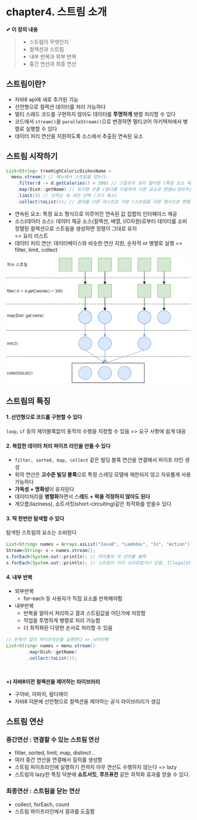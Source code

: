
# chapter4. 스트림 소개

**✔ 이 장의 내용**
> * 스트림이 무엇인지  
> * 컬렉션과 스트림  
> * 내부 반복과 외부 반복
> * 중간 연산과 최종 연산

## 스트림이란?
* 자바8 api에 새로 추가된 기능
* 선언형으로 컬렉션 데이터를 처리 가능하다
* 멀티 스레드 코드를 구현하지 않아도 데이터를 **투명하게** 병렬 처리할 수 있다
* 코드에서 `stream()`을 `paralleStream()`으로 변경하면 멀티코어 아키텍처에서 병렬로 실행할 수 있다
* 데이터 처리 연산을 지원하도록 소스에서 추출된 연속된 요소

## 스트림 시작하기
~~~java
List<String> treeHighCaloricDishesName = 
  menu.stream() // 메뉴에서 스트림을 얻는다.
    .filter(d -> d.getCalories() > 300) // 고칼로리 요리 필터링 (특정 요소 제외)
    .map(Dish::getName) // 요리명 추출 (람다를 이용하여 다른 요소로 변환or정보추출)
    .limit(3) // 선착순 세 개만 선택 (크기 축소)
    .collect(toList()); // 결과를 다른 리스트로 저장 (스트림을 다른 형식으로 변환)
~~~
* 연속된 요소: 특정 요소 형식으로 이루어진 연속된 값 집합의 인터페이스 제공
* 소스(데이터 소스): 데이터 제공 소스(컬렉션, 배열, I/O자원)로부터 데이터를 소비  
  정렬된 컬렉션으로 스트림을 생성하면 정렬이 그대로 유지  
  => 요리 리스트
* 데이터 처리 연산: 데이터베이스와 비슷한 연산 지원, 순차적 or 병렬로 실행
  => filter, limit, collect

![4-2 스트림에서 메뉴 필터링해서 세개의 고칼로리 요리명 찾기](../images/4-2.png)


## 스트림의 특징
#### 1. **선언형**으로 코드를 구현할 수 있다  
`loop`, `if` 등의 제어블록없이 동작의 수행을 지정할 수 있음 => 요구 사항에 쉽게 대응
#### 2. **복잡한 데이터 처리 파이프 라인**을 만들 수 있다  
* `filter, sorted, map, collect` 같은 빌딩 블록 연산을 연결해서 파이프 라인 생성 
* 위의 연산은 **고수준 빌딩 블록**으로 특정 스레딩 모델에 제한되지 않고 자유롭게 사용 가능하다
* **가독성 + 명확성**이 유지된다
* 데이터처리를 **병렬화**하면서 스**레드 + 락을 걱정하지 않아도 된다**
* 게으름(laziness), 쇼트서킷(short-circuiting)같은 최적화를 얻을수 있다
#### 3. 딱 한번만 탐색할 수 있다
탐색된 스트림의 요소는 소비된다
~~~java
List<String> names = Arrays.asList("Java8", "Lambdas", "In", "Action");
Stream<String> s = names.stream();
s.forEach(System.out::println); // 타이틀의 각 단어를 출력
s.forEach(System.out::println); // 스트림이 이미 소비되었거나 닫힘, IllegalStateException 발생!
~~~
#### 4. 내부 반복
* 외부반복
  * for-each 등 사용자가 직접 요소를 반복해야함
* 내부반복
  * 반복을 알아서 처리하고 결과 스트림값을 어딘가에 저장함  
  * 작업을 투명하게 병렬로 처리 가능함  
  * 더 최적화된 다양한 순서로 처리할 수 있음
~~~java
// 반복자 없이 파이프라인을 실행한다 => 내부반복
List<String> names = menu.stream()
        .map(Dish::getName)
        .collect(toList()); 
~~~
<br>

**+) 자바8이전 컬렉션을 제어하는 라이브러리**
* 구아바, 아파치, 람다제이
* 자바8 덕분에 선언형으로 컬렉션을 제어하는 공식 라이브러리가 생김

## 스트림 연산
### 중간연산 : 연결할 수 있는 스트림 연산
* filter, sorted, limit, map, distinct ..
* 여러 중간 연산을 연결해서 질의를 생성함
* 스트림 파이프라인에 실행하기 전까지 아무 연산도 수행하지 않는다 => lazy
* 스트림의 lazy한 특징 덕분에 **쇼트서킷**, **루프퓨전** 같은 최적화 효과를 얻을 수 있다.

### 최종연산 : 스트림을 닫는 연산
* collect, forEach, count
* 스트림 파이프라인에서 결과를 도출함
